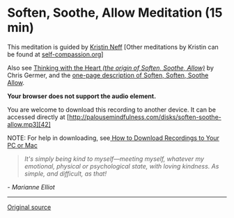 Soften, Soothe, Allow Meditation (15 min)
=========================================

This meditation is guided by [Kristin Neff][38] [Other meditations by Kristin
can be found at [self-compassion.org][39]]  
  
Also see [Thinking with the Heart _(the origin of Soften, Soothe, Allow)_][40]
by Chris Germer, and the [one-page description of Soften, Soften, Soothe
Allow][41].

**Your browser does not support the audio element.**
  

You are welcome to download this recording to another device. It can be
accessed directly at
[http://palousemindfulness.com/disks/soften-soothe-allow.mp3][42]

NOTE: For help in downloading, see[ How to Download Recordings to Your PC or
Mac][43]

> _It's simply being kind to myself—meeting myself, whatever my emotional, physical or psychological state, with loving kindness. As simple, and difficult, as that!_

_\- Marianne Elliot_


[1]: http://palousemindfulness.com/art/docbox-translate-flip.jpg
[2]: http://palousemindfulness.com/art/clouds1_middle_570x22.jpg
[3]: http://palousemindfulness.com/art/logo-youtube_22.gif
[4]: http://palousemindfulness.com/art/logo-facebook_22.gif
[5]: http://palousemindfulness.com/art/clouds2_title_950x115.jpg
[6]: ../index.html
[7]: ../testimonials/index.html
[8]: ../graduates.html
[9]: ../resources.html
[10]: ../contact.html
[11]: ../quotes.html
[12]: ../whats-new.html
[13]: ../selfguidedMBSR_ataglance.html
[14]: ../selfguidedMBSR_week0.html
[15]: ../selfguidedMBSR_gettingstarted.html
[16]: ../selfguidedMBSR_manual.html
[17]: ../selfguidedMBSR_week1.html
[18]: ../selfguidedMBSR_week2.html
[19]: ../selfguidedMBSR_week3.html
[20]: ../selfguidedMBSR_week4.html
[21]: ../selfguidedMBSR_week5.html
[22]: ../selfguidedMBSR_week5b.html
[23]: ../selfguidedMBSR_week6.html
[24]: ../selfguidedMBSR_week7.html
[25]: ../selfguidedMBSR_week8.html
[26]: ../selfguidedMBSR_certificate.html
[27]: ../guidedmeditations.html
[28]: bodyscan.html
[29]: sittingmeditation.html
[30]: yoga1.html
[31]: yoga2.html
[32]: soften-soothe-allow.html
[33]: RAIN.html
[34]: mountain.html
[35]: lake.html
[36]: lovingkindness.html
[37]: silent30min.html
[38]: http://self-compassion.org/about/
[39]: http://self-compassion.org/
[40]: ../docs/thinking-with-the-heart.pdf
[41]: ../docs/soften-soothe-allow.pdf
[42]: ../disks/soften-soothe-allow.mp3
[43]: downloading.html
[44]: http://palousemindfulness.com/art/123rf_soften_170.jpg
[45]: ../quotes.html#selfguidedMBSR_week5 "more quotes"
  
-----

[Original source](http://palousemindfulness.com/meditations/soften-soothe-allow.html "Permalink to Soften, Soothe, Allow Meditation")
